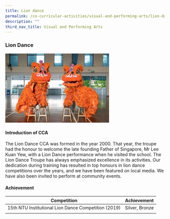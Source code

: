 ```yaml
---
title: Lion dance
permalink: /co-curricular-activities/visual-and-performing-arts/lion-dance/
description: ""
third_nav_title: Visual and Performing Arts
---
```

### **Lion Dance**
<img src="/images/vpa5.jpg" style="width:65%">

#### **Introduction of CCA**
The Lion Dance CCA was formed in the year 2000. That year, the troupe had the honour to welcome the late founding Father of Singapore, Mr Lee Kuan Yew, with a Lion Dance performance when he visited the school. The Lion Dance Troupe has always emphasized excellence in its activities. Our dedication during training has resulted in top honours in lion dance competitions over the years, and we have been featured on local media. We have also been invited to perform at community events.

#### **Achievement**

| Competition | Achievement |
|:---:|:---:|
| 15th NTU Institutional Lion Dance Competition (2019) | Silver, Bronze |
|  |  |